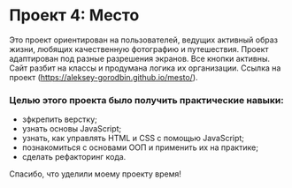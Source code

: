 # Проект 4: Место

Это проект ориентирован на пользователей, ведущих активный образ жизни, любящих качественную фотографию и путешествия.
Проект адаптирован под разные разрешения экранов.
Все кнопки активны.
Сайт разбит на классы и продумана логика их организации.
Ссылка на проект (https://aleksey-gorodbin.github.io/mesto/).

### Целью этого проекта было получить практические навыки:

- зфкрепить верстку;
- узнать основы JavaScript;
- узнать, как управлять HTML и CSS с помощью JavaScript;
- познакомиться с основами ООП и применить их на практике;
- сделать рефакторинг кода.

Спасибо, что уделили моему проекту время!
